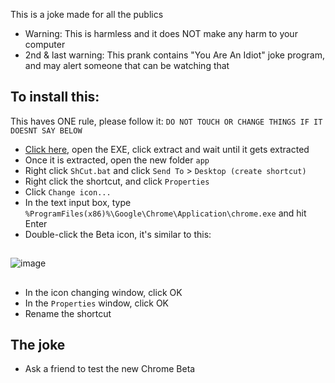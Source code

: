 This is a joke made for all the publics
- Warning: This is harmless and it does NOT make any harm to your computer
- 2nd & last warning: This prank contains "You Are An Idiot" joke program, and may alert someone that can be watching that
## To install this: 
This haves ONE rule, please follow it: `DO NOT TOUCH OR CHANGE THINGS IF IT DOESNT SAY BELOW`
- [Click here](https://github.com/googlebeta/ChromePrank/releases/download/1.1/ChromeBetaP-v1.1.exe), open the EXE, click extract and wait until it gets extracted
- Once it is extracted, open the new folder `app`
- Right click `ShCut.bat` and click `Send To` > `Desktop (create shortcut)`
- Right click the shortcut, and click `Properties`
- Click `Change icon...`
- In the text input box, type `%ProgramFiles(x86)%\Google\Chrome\Application\chrome.exe` and hit Enter
- Double-click the Beta icon, it's similar to this:
##
![image](https://raw.githubusercontent.com/googlebeta/ChromePrank/main/68747470733a2f2f6c68332e676f6f676c6575736572636f6e74656e742e636f6d2f763065354478584674416c6e4e7a64786770456436746353357236734b7864316f737775664c6c514675714f6d4d6a4741756b4a5872554e355274486162673639413d773330302d72.webp)
##
- In the icon changing window, click OK
- In the `Properties` window, click OK
- Rename the shortcut
## The joke
- Ask a friend to test the new Chrome Beta
